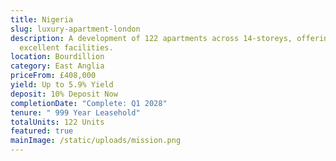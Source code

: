 ```yaml
---
title: Nigeria
slug: luxury-apartment-london
description: A development of 122 apartments across 14-storeys, offering
  excellent facilities.
location: Bourdillion
category: East Anglia
priceFrom: £408,000
yield: Up to 5.9% Yield
deposit: 10% Deposit Now
completionDate: "Complete: Q1 2028"
tenure: " 999 Year Leasehold"
totalUnits: 122 Units
featured: true
mainImage: /static/uploads/mission.png
---
```

